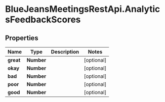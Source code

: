 # BlueJeansMeetingsRestApi.AnalyticsFeedbackScores

## Properties
Name | Type | Description | Notes
------------ | ------------- | ------------- | -------------
**great** | **Number** |  | [optional] 
**okay** | **Number** |  | [optional] 
**bad** | **Number** |  | [optional] 
**poor** | **Number** |  | [optional] 
**good** | **Number** |  | [optional] 


